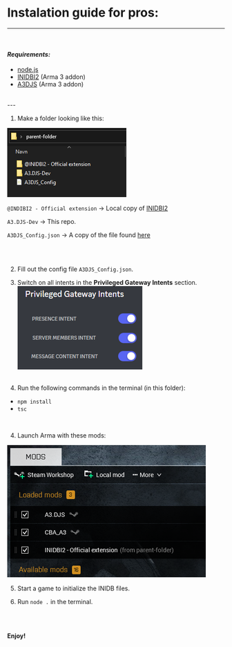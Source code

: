 # Instalation guide for pros:
--- 
<br>

#### _Requirements:_
* [node.js](https://nodejs.org/en/download/)
* [INIDBI2](https://steamcommunity.com/sharedfiles/filedetails/?id=1768992669&searchtext=INIDBI2) (Arma 3 addon)
* [A3DJS](https://steamcommunity.com/sharedfiles/filedetails/?id=2924824356)   (Arma 3 addon)
<br> 
---
<br>

1) Make a folder looking like this:

![Folder structure](./Folder-example.png)

`@INDIBI2 - Official extension` -> Local copy of [INIDBI2](https://steamcommunity.com/sharedfiles/filedetails/?id=1768992669&searchtext=INIDBI2)

`A3.DJS-Dev` -> This repo.

`A3DJS_Config.json` -> A copy of the file found [here](A3DJS_Config.json)

<br>
<br>

2) Fill out the config file `A3DJS_Config.json`.

5) Switch on all intents in the **Privileged Gateway Intents** section.<br>
![Alt text](./Gateway%20intents.png)<br><br>


3) Run the following commands in the terminal (in this folder):
* `npm install`
* `tsc`

<br>

4) Launch Arma with these mods:

![Mod selection](./mods.png)


5) Start a game to initialize the INIDB files.

5) Run `node .` in the terminal.

<br>
<br>

**Enjoy!**